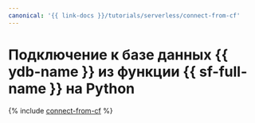 ```yaml
---
canonical: '{{ link-docs }}/tutorials/serverless/connect-from-cf'
---
```


# Подключение к базе данных {{ ydb-name }} из функции {{ sf-full-name }} на Python

{% include [connect-from-cf](../../_tutorials/serverless/connect-from-cf.md) %}
